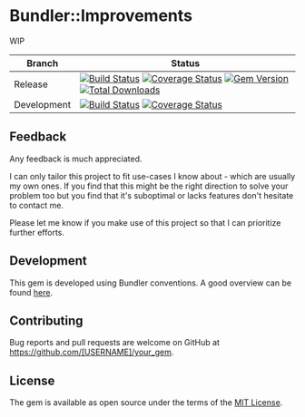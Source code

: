 # Bundler::Improvements

WIP

[//]: # (Replace all occurrences of 'your_gem')

| Branch | Status |
| ------ | ------ |
| Release | [![Build Status](https://travis-ci.org/thisismydesign/your_gem.svg?branch=release)](https://travis-ci.org/thisismydesign/your_gem)   [![Coverage Status](https://coveralls.io/repos/github/thisismydesign/your_gem/badge.svg?branch=release)](https://coveralls.io/github/thisismydesign/your_gem?branch=release)   [![Gem Version](https://badge.fury.io/rb/your_gem.svg)](https://badge.fury.io/rb/your_gem)   [![Total Downloads](http://ruby-gem-downloads-badge.herokuapp.com/your_gem?type=total)](https://rubygems.org/gems/your_gem) |
| Development | [![Build Status](https://travis-ci.org/thisismydesign/your_gem.svg?branch=master)](https://travis-ci.org/thisismydesign/your_gem)   [![Coverage Status](https://coveralls.io/repos/github/thisismydesign/your_gem/badge.svg?branch=master)](https://coveralls.io/github/thisismydesign/your_gem?branch=master) |

[//]: # (The following lines should be added after `Usage` chapter replacing the rest of default README.)
[//]: # (Replace all occurrences of '[USERNAME]'.)
[//]: # (Replace all occurrences of 'your_gem'.)

## Feedback

Any feedback is much appreciated.

I can only tailor this project to fit use-cases I know about - which are usually my own ones. If you find that this might be the right direction to solve your problem too but you find that it's suboptimal or lacks features don't hesitate to contact me.

Please let me know if you make use of this project so that I can prioritize further efforts.

## Development

This gem is developed using Bundler conventions. A good overview can be found [here](http://bundler.io/v1.14/guides/creating_gem.html).

## Contributing

Bug reports and pull requests are welcome on GitHub at https://github.com/[USERNAME]/your_gem.

## License

The gem is available as open source under the terms of the [MIT License](http://opensource.org/licenses/MIT).
